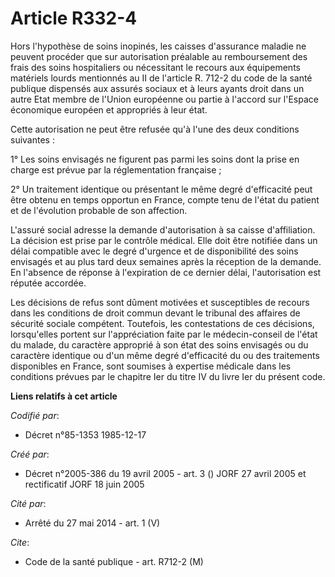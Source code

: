 # Article R332-4

Hors l'hypothèse de soins inopinés, les caisses d'assurance maladie ne peuvent procéder que sur autorisation préalable au
remboursement des frais des soins hospitaliers ou nécessitant le recours aux équipements matériels lourds mentionnés au II de
l'article R. 712-2 du code de la santé publique dispensés aux assurés sociaux et à leurs ayants droit dans un autre Etat
membre de l'Union européenne ou partie à l'accord sur l'Espace économique européen et appropriés à leur état.

Cette autorisation ne peut être refusée qu'à l'une des deux conditions suivantes :

1° Les soins envisagés ne figurent pas parmi les soins dont la prise en charge est prévue par la réglementation française ;

2° Un traitement identique ou présentant le même degré d'efficacité peut être obtenu en temps opportun en France, compte tenu
de l'état du patient et de l'évolution probable de son affection.

L'assuré social adresse la demande d'autorisation à sa caisse d'affiliation. La décision est prise par le contrôle médical.
Elle doit être notifiée dans un délai compatible avec le degré d'urgence et de disponibilité des soins envisagés et au plus
tard deux semaines après la réception de la demande. En l'absence de réponse à l'expiration de ce dernier délai,
l'autorisation est réputée accordée.

Les décisions de refus sont dûment motivées et susceptibles de recours dans les conditions de droit commun devant le tribunal
des affaires de sécurité sociale compétent. Toutefois, les contestations de ces décisions, lorsqu'elles portent sur
l'appréciation faite par le médecin-conseil de l'état du malade, du caractère approprié à son état des soins envisagés ou du
caractère identique ou d'un même degré d'efficacité du ou des traitements disponibles en France, sont soumises à expertise
médicale dans les conditions prévues par le chapitre Ier du titre IV du livre Ier du présent code.

**Liens relatifs à cet article**

_Codifié par_:

  - Décret n°85-1353 1985-12-17

_Créé par_:

  - Décret n°2005-386 du 19 avril 2005 - art. 3 () JORF 27 avril 2005 et rectificatif JORF 18 juin 2005

_Cité par_:

  - Arrêté du 27 mai 2014 - art. 1 (V)

_Cite_:

  - Code de la santé publique - art. R712-2 (M)
